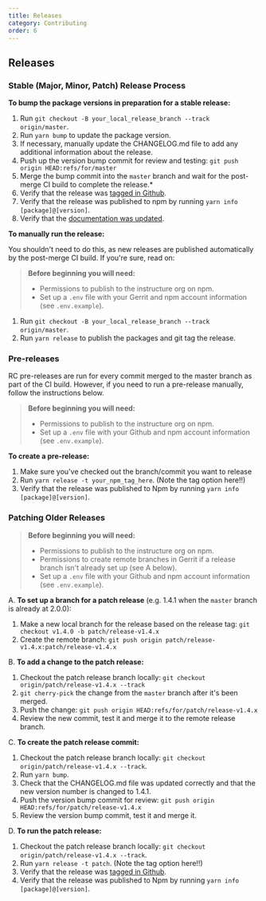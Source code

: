 ```yaml
---
title: Releases
category: Contributing
order: 6
---
```


## Releases


### Stable (Major, Minor, Patch) Release Process

__To bump the package versions in preparation for a stable release:__

1. Run `git checkout -B your_local_release_branch --track origin/master`.
1. Run `yarn bump` to update the package version.
1. If necessary, manually update the CHANGELOG.md file to add any additional information about the release.
1. Push up the version bump commit for review and testing: `git push origin HEAD:refs/for/master`
1. Merge the bump commit into the `master` branch and wait for the post-merge CI build to complete the release.*
1. Verify that the release was [tagged in Github](https://github.com/instructure/instructure-ui/releases).
1. Verify that the release was published to npm by running `yarn info [package]@[version]`.
1. Verify that the [documentation was updated](https://instructure.design/).

__To manually run the release:__

You shouldn't need to do this, as new releases are published automatically by the post-merge CI build. If you're sure, read on:

> __Before beginning you will need:__
> - Permissions to publish to the instructure org on npm.
> - Set up a `.env` file with your Gerrit and npm account information (see `.env.example`).

1. Run `git checkout -B your_local_release_branch --track origin/master`.
1. Run `yarn release` to publish the packages and git tag the release.


### Pre-releases

RC pre-releases are run for every commit merged to the master branch as part of the CI build. However, if you need to run a pre-release manually, follow the instructions below.

> __Before beginning you will need:__
> - Permissions to publish to the instructure org on npm.
> - Set up a `.env` file with your Github and npm account information (see `.env.example`).

__To create a pre-release:__
1. Make sure you've checked out the branch/commit you want to release
1. Run `yarn release -t your_npm_tag_here`. (Note the tag option here!!)
1. Verify that the release was published to Npm by running `yarn info [package]@[version]`.


### Patching Older Releases

> __Before beginning you will need:__
> - Permissions to publish to the instructure org on npm.
> - Permissions to create remote branches in Gerrit if a release branch isn't already set up (see A below).
> - Set up a `.env` file with your Github and npm account information (see `.env.example`).

A. __To set up a branch for a patch release__ (e.g. 1.4.1 when the `master` branch is already at 2.0.0):

1. Make a new local branch for the release based on the release tag: `git checkout v1.4.0 -b patch/release-v1.4.x`
1. Create the remote branch: `git push origin patch/release-v1.4.x:patch/release-v1.4.x`

B. __To add a change to the patch release:__

1. Checkout the patch release branch locally: `git checkout origin/patch/release-v1.4.x --track`
1. `git cherry-pick` the change from the `master` branch after it's been merged.
1. Push the change: `git push origin HEAD:refs/for/patch/release-v1.4.x`
1. Review the new commit, test it and merge it to the remote release branch.

C. __To create the patch release commit:__

1. Checkout the patch release branch locally: `git checkout origin/patch/release-v1.4.x --track`.
1. Run `yarn bump`.
1. Check that the CHANGELOG.md file was updated correctly and that the new version number is changed to 1.4.1.
1. Push the version bump commit for review: `git push origin HEAD:refs/for/patch/release-v1.4.x`
1. Review the version bump commit, test it and merge it.

D. __To run the patch release:__

1. Checkout the patch release branch locally: `git checkout origin/patch/release-v1.4.x --track`.
1. Run `yarn release -t patch`. (Note the tag option here!!)
1. Verify that the release was [tagged in Github](https://github.com/instructure/instructure-ui/releases).
1. Verify that the release was published to Npm by running `yarn info [package]@[version]`.
